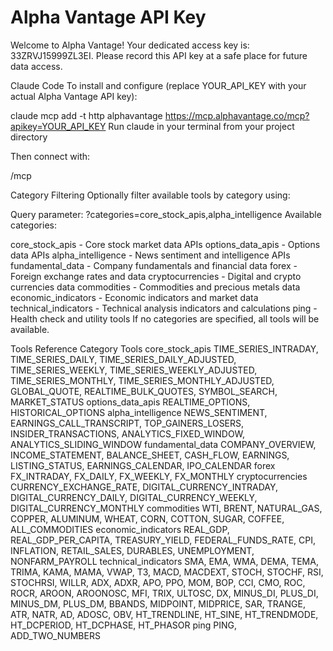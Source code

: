 # Alpha Vantage API Key

Welcome to Alpha Vantage! Your dedicated access key is: 33ZRVJ15999ZL3EI. Please record this API key at a safe place for future data access.

Claude Code
To install and configure (replace YOUR_API_KEY with your actual Alpha Vantage API key):

claude mcp add -t http alphavantage <https://mcp.alphavantage.co/mcp?apikey=YOUR_API_KEY>
Run claude in your terminal from your project directory

Then connect with:

/mcp

Category Filtering
Optionally filter available tools by category using:

Query parameter: ?categories=core_stock_apis,alpha_intelligence
Available categories:

core_stock_apis - Core stock market data APIs
options_data_apis - Options data APIs
alpha_intelligence - News sentiment and intelligence APIs
fundamental_data - Company fundamentals and financial data
forex - Foreign exchange rates and data
cryptocurrencies - Digital and crypto currencies data
commodities - Commodities and precious metals data
economic_indicators - Economic indicators and market data
technical_indicators - Technical analysis indicators and calculations
ping - Health check and utility tools
If no categories are specified, all tools will be available.

Tools Reference
Category Tools
core_stock_apis TIME_SERIES_INTRADAY, TIME_SERIES_DAILY, TIME_SERIES_DAILY_ADJUSTED, TIME_SERIES_WEEKLY, TIME_SERIES_WEEKLY_ADJUSTED, TIME_SERIES_MONTHLY, TIME_SERIES_MONTHLY_ADJUSTED, GLOBAL_QUOTE, REALTIME_BULK_QUOTES, SYMBOL_SEARCH, MARKET_STATUS
options_data_apis REALTIME_OPTIONS, HISTORICAL_OPTIONS
alpha_intelligence NEWS_SENTIMENT, EARNINGS_CALL_TRANSCRIPT, TOP_GAINERS_LOSERS, INSIDER_TRANSACTIONS, ANALYTICS_FIXED_WINDOW, ANALYTICS_SLIDING_WINDOW
fundamental_data COMPANY_OVERVIEW, INCOME_STATEMENT, BALANCE_SHEET, CASH_FLOW, EARNINGS, LISTING_STATUS, EARNINGS_CALENDAR, IPO_CALENDAR
forex FX_INTRADAY, FX_DAILY, FX_WEEKLY, FX_MONTHLY
cryptocurrencies CURRENCY_EXCHANGE_RATE, DIGITAL_CURRENCY_INTRADAY, DIGITAL_CURRENCY_DAILY, DIGITAL_CURRENCY_WEEKLY, DIGITAL_CURRENCY_MONTHLY
commodities WTI, BRENT, NATURAL_GAS, COPPER, ALUMINUM, WHEAT, CORN, COTTON, SUGAR, COFFEE, ALL_COMMODITIES
economic_indicators REAL_GDP, REAL_GDP_PER_CAPITA, TREASURY_YIELD, FEDERAL_FUNDS_RATE, CPI, INFLATION, RETAIL_SALES, DURABLES, UNEMPLOYMENT, NONFARM_PAYROLL
technical_indicators SMA, EMA, WMA, DEMA, TEMA, TRIMA, KAMA, MAMA, VWAP, T3, MACD, MACDEXT, STOCH, STOCHF, RSI, STOCHRSI, WILLR, ADX, ADXR, APO, PPO, MOM, BOP, CCI, CMO, ROC, ROCR, AROON, AROONOSC, MFI, TRIX, ULTOSC, DX, MINUS_DI, PLUS_DI, MINUS_DM, PLUS_DM, BBANDS, MIDPOINT, MIDPRICE, SAR, TRANGE, ATR, NATR, AD, ADOSC, OBV, HT_TRENDLINE, HT_SINE, HT_TRENDMODE, HT_DCPERIOD, HT_DCPHASE, HT_PHASOR
ping PING, ADD_TWO_NUMBERS
